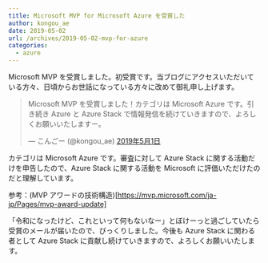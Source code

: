 ```yaml
---
title: Microsoft MVP for Microsoft Azure を受賞した
author: kongou_ae
date: 2019-05-02
url: /archives/2019-05-02-mvp-for-azure
categories:
  - azure
---
```


Microsoft MVP を受賞しました。初受賞です。当ブログにアクセスいただいている方々、日頃からお世話になっている方々に改めて御礼申し上げます。

<blockquote class="twitter-tweet" data-lang="ja"><p lang="ja" dir="ltr">Microsoft MVP を受賞しました！カテゴリは Microsoft Azure です。引き続き Azure と Azure Stack で情報発信を続けていきますので、よろしくお願いいたしますー。</p>&mdash; こんごー (@kongou_ae) <a href="https://twitter.com/kongou_ae/status/1123598585285595136?ref_src=twsrc%5Etfw">2019年5月1日</a></blockquote>
<script async src="https://platform.twitter.com/widgets.js" charset="utf-8"></script>

カテゴリは Microsoft Azure です。審査に対して Azure Stack に関する活動だけを申告したので、Azure Stack に関する活動を Microsoft に評価いただけたのだと理解しています。

参考：(MVP アワードの技術構造)[https://mvp.microsoft.com/ja-jp/Pages/mvp-award-update]

「令和になったけど、これといって何もないなー」とぼけーっと過ごしていたら受賞のメールが届いたので、びっくりしました。今後も Azure Stack に関わる者として Azure Stack に貢献し続けていきますので、よろしくお願いいたします。
